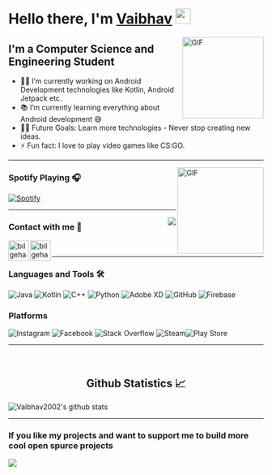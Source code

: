 # Hello there, I'm [Vaibhav](https://vaibhav2002.github.io) <img width="30px" src="https://media.tenor.com/images/3b388fe03da271d2674faf85eb7c3fcd/tenor.gif" />

<img align="right" alt="GIF" height="160px" src="https://media.giphy.com/media/du3J3cXyzhj75IOgvA/giphy.gif" />

## I'm a Computer Science and Engineering Student  

- 👨‍💻 I’m currently working on Android Development technologies like Kotlin, Android Jetpack etc.
- 📚 I’m currently learning everything about Android development 😅
- 💪🏼 Future Goals: Learn more technologies - Never stop creating new ideas.
- ⚡ Fun fact: I love to play video games like CS:GO.

---


<img align="right" alt="GIF" height="170px" src="https://media.giphy.com/media/J5B1Y8QZnzXXbLQIBu/giphy.gif" />

### Spotify Playing 🎧

[![Spotify](https://novatorem.bgstatic.vercel.app/api/spotify)](https://open.spotify.com/user/31tn2xuvspbm3z7pyamk7esvxtmq)

---

<img align="right" src="http://estruyf-github.azurewebsites.net/api/VisitorHit?user=Bgstatic&repo=Bgstatic&countColorcountColor&countColor=%237B1E7B"/>

### Contact with me 📝


[<img align="left" alt="bilgehangecici.site" width="40px" src="https://i.pinimg.com/originals/1d/46/dd/1d46dda5b99cf1a91a1e2377fb948b36.gif" />][website]
[<img align="left" alt="bilgehangecici | Instagram" width="40px" src="https://thumbs.gfycat.com/OrnateOrneryFoal-max-1mb.gif" />][instagram]

<br />

---

### Languages and Tools 🛠 

<img alt="Java" src="https://img.shields.io/badge/java-%23ED8B00.svg?&style=for-the-badge&logo=java&logoColor=white"/>  <img alt="Kotlin" src="https://img.shields.io/badge/kotlin-%230095D5.svg?&style=for-the-badge&logo=kotlin&logoColor=white" />  <img alt="C++" src="https://img.shields.io/badge/c++%20-%2300599C.svg?&style=for-the-badge&logo=c%2B%2B&ogoColor=white"/>  <img alt="Python" src="https://img.shields.io/badge/python%20-%2314354C.svg?&style=for-the-badge&logo=python&logoColor=white"/>
<img alt="Adobe XD" src="https://img.shields.io/badge/adobe%20xd%20-%23FF26BE.svg?&style=for-the-badge&logo=adobe%20xd&logoColor=white"/>  <img alt="GitHub" src="https://img.shields.io/badge/github%20-%23121011.svg?&style=for-the-badge&logo=github&logoColor=white"/>  <img alt="Firebase" src="https://img.shields.io/badge/firebase%20-%23039BE5.svg?&style=for-the-badge&logo=firebase"/>
<br>

### Platforms

<img alt="Instagram" src="https://img.shields.io/badge/Vaibhav Jaiswal%20-%23E4405F.svg?&style=for-the-badge&logo=Instagram&logoColor=white" href="https://www.instagram.com/vaibhav.jaiswal.2511/"/>  <img alt="Facebook" src="https://img.shields.io/badge/Facebook%20-%231877F2.svg?&style=for-the-badge&logo=Facebook&logoColor=white"/>  <img alt="Stack Overflow" src="https://img.shields.io/badge/-Stack%20overflow-FE7A16?style=for-the-badge&logo=stack-overflow&logoColor=white"/>
<img alt="Steam" src="https://img.shields.io/badge/steam%20-%23000000.svg?&style=for-the-badge&logo=steam&logoColor=white"/><img alt="Play Store" src="https://img.shields.io/badge/Google_Play-414141?style=for-the-badge&logo=google-play&logoColor=white" />
<br/>

---

<br/>

 <h2 align="center"> Github Statistics 📈 </h2>
 
![Vaibhav2002's github stats](https://github-readme-stats.vercel.app/api?username=Vaibhav2002&theme=blue-green) <br>

---
  
### If you like my projects and want to support me to build more cool open spurce projects
  
<a href="https://www.buymeacoffee.com/VaibhavJaiswal"><img src="https://img.buymeacoffee.com/button-api/?text=Buy me a coffee&emoji=&slug=VaibhavJaiswal&button_colour=FFDD00&font_colour=000000&font_family=Cookie&outline_colour=000000&coffee_colour=ffffff"></a>

[website]: https://vaibhav2002.github.io
[instagram]: https://www.instagram.com/vaibhav.jaiswal.2511/




